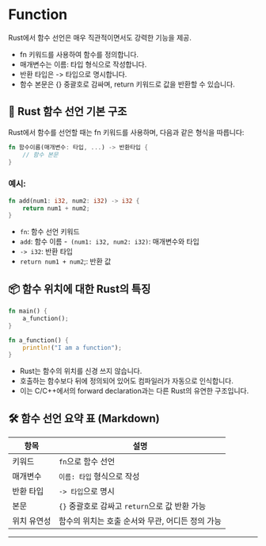  # Function
Rust에서 함수 선언은 매우 직관적이면서도 강력한 기능을 제공. 
- fn 키워드를 사용하여 함수를 정의합니다.
- 매개변수는 이름: 타입 형식으로 작성합니다.
- 반환 타입은 -> 타입으로 명시합니다.
- 함수 본문은 {} 중괄호로 감싸며, return 키워드로 값을 반환할 수 있습니다.


## 🧠 Rust 함수 선언 기본 구조
Rust에서 함수를 선언할 때는 fn 키워드를 사용하며, 다음과 같은 형식을 따릅니다:
```rust
fn 함수이름(매개변수: 타입, ...) -> 반환타입 {
    // 함수 본문
}
```

### 예시:
```rust
fn add(num1: i32, num2: i32) -> i32 {
    return num1 + num2;
}
```

- `fn`: 함수 선언 키워드
- `add`: 함수 이름
-` (num1: i32, num2: i32)`: 매개변수와 타입
- `-> i32`: 반환 타입
- `return num1 + num2`;: 반환 값


## 📦 함수 위치에 대한 Rust의 특징
```rust
fn main() {
    a_function();
}

fn a_function() {
    println!("I am a function");
}
```

- Rust는 함수의 위치를 신경 쓰지 않습니다.
- 호출하는 함수보다 뒤에 정의되어 있어도 컴파일러가 자동으로 인식합니다.
- 이는 C/C++에서의 forward declaration과는 다른 Rust의 유연한 구조입니다.

## 🛠️ 함수 선언 요약 표 (Markdown)
| 항목         | 설명                                               |
|--------------|----------------------------------------------------|
| 키워드       | `fn`으로 함수 선언                                 |
| 매개변수     | `이름: 타입` 형식으로 작성                         |
| 반환 타입    | `-> 타입`으로 명시                                 |
| 본문         | `{}` 중괄호로 감싸고 `return`으로 값 반환 가능     |
| 위치 유연성  | 함수의 위치는 호출 순서와 무관, 어디든 정의 가능  |

---



